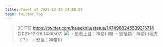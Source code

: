 ```yaml
---
title: Tweet at 2021-12-26 14:00:07
tags: twitter_log
---
```


> [!CITE] https://twitter.com/kaisekiriu/status/1474968245539315714 (2021-12-26 14:00:07)
> ![](https://twitter.com/kaisekiriu/status/1474968245539315714)
> ・恐竜上目：神奈川県
> ・恐竜類：神奈川地方（？）
> ・恐竜：神奈川
